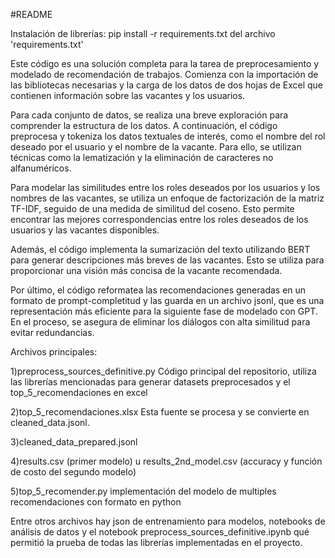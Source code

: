 #README

Instalación de librerías: pip install -r requirements.txt del archivo 'requirements.txt'

Este código es una solución completa para la tarea de preprocesamiento y modelado de recomendación de trabajos. Comienza con la importación de las bibliotecas necesarias y la carga de los datos de dos hojas de Excel que contienen información sobre las vacantes y los usuarios.

Para cada conjunto de datos, se realiza una breve exploración para comprender la estructura de los datos. A continuación, el código preprocesa y tokeniza los datos textuales de interés, como el nombre del rol deseado por el usuario y el nombre de la vacante. Para ello, se utilizan técnicas como la lematización y la eliminación de caracteres no alfanuméricos.

Para modelar las similitudes entre los roles deseados por los usuarios y los nombres de las vacantes, se utiliza un enfoque de factorización de la matriz TF-IDF, seguido de una medida de similitud del coseno. Esto permite encontrar las mejores correspondencias entre los roles deseados de los usuarios y las vacantes disponibles.

Además, el código implementa la sumarización del texto utilizando BERT para generar descripciones más breves de las vacantes. Esto se utiliza para proporcionar una visión más concisa de la vacante recomendada.

Por último, el código reformatea las recomendaciones generadas en un formato de prompt-completitud y las guarda en un archivo jsonl, que es una representación más eficiente para la siguiente fase de modelado con GPT. En el proceso, se asegura de eliminar los diálogos con alta similitud para evitar redundancias.

Archivos principales: 

1)preprocess_sources_definitive.py   Código principal del repositorio, utiliza las librerías mencionadas para generar datasets preprocesados y el top_5_recomendaciones en excel

2)top_5_recomendaciones.xlsx    Esta fuente se procesa y se convierte en cleaned_data.jsonl.

3)cleaned_data_prepared.jsonl   

4)results.csv (primer modelo) u results_2nd_model.csv (accuracy y función de costo del segundo modelo)

5)top_5_recomender.py implementación del modelo de multiples recomendaciones con formato en python

Entre otros archivos hay json de entrenamiento para modelos, notebooks de análisis de datos y el notebook preprocess_sources_definitive.ipynb qué permitió la prueba de todas las librerías implementadas en el proyecto.
